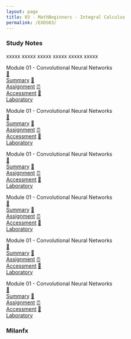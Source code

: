 ```yaml
---
layout: page
title: 03 - MathBeginners - Integral Calculus
permalink: /EXDS03/
---
```


<h3>Study Notes</h3>

xxxxx xxxxx xxxxx xxxxx xxxxx xxxxx

<div>
  <span class="btn spec1"><span class="btn spec2">Module 01 - Convolutional Neural Networks</span>
  <br>
  <a href="/01-MSDS-Express/EXDS01/M1/" class="btn icon1">📝<br>Summary</a>
  <a href="/01-MSDS-Express/EXDS01/M1/" class="btn icon2">📖<br>Assignment</a>
  <a href="/01-MSDS-Express/EXDS01/M1/" class="btn icon3">⏰<br>Accessment</a>
  <a href="/01-MSDS-Express/EXDS01/M1/" class="btn icon4">📂<br>Laboratory</a>
  </span>

  <span class="btn spec1"><span class="btn spec2">Module 01 - Convolutional Neural Networks</span>
  <br>
  <a href="/01-MSDS-Express/EXDS01/M1/" class="btn icon1">📝<br>Summary</a>
  <a href="/01-MSDS-Express/EXDS01/M1/" class="btn icon2">📖<br>Assignment</a>
  <a href="/01-MSDS-Express/EXDS01/M1/" class="btn icon3">⏰<br>Accessment</a>
  <a href="/01-MSDS-Express/EXDS01/M1/" class="btn icon4">📂<br>Laboratory</a>
  </span>
</div>

<div>
  <span class="btn spec1"><span class="btn spec2">Module 01 - Convolutional Neural Networks</span>
  <br>
  <a href="/01-MSDS-Express/EXDS01/M1/" class="btn icon1">📝<br>Summary</a>
  <a href="/01-MSDS-Express/EXDS01/M1/" class="btn icon2">📖<br>Assignment</a>
  <a href="/01-MSDS-Express/EXDS01/M1/" class="btn icon3">⏰<br>Accessment</a>
  <a href="/01-MSDS-Express/EXDS01/M1/" class="btn icon4">📂<br>Laboratory</a>
  </span>

  <span class="btn spec1"><span class="btn spec2">Module 01 - Convolutional Neural Networks</span>
  <br>
  <a href="/01-MSDS-Express/EXDS01/M1/" class="btn icon1">📝<br>Summary</a>
  <a href="/01-MSDS-Express/EXDS01/M1/" class="btn icon2">📖<br>Assignment</a>
  <a href="/01-MSDS-Express/EXDS01/M1/" class="btn icon3">⏰<br>Accessment</a>
  <a href="/01-MSDS-Express/EXDS01/M1/" class="btn icon4">📂<br>Laboratory</a>
  </span>
</div>

<div>
  <span class="btn spec1"><span class="btn spec2">Module 01 - Convolutional Neural Networks</span>
  <br>
  <a href="/01-MSDS-Express/EXDS01/M1/" class="btn icon1">📝<br>Summary</a>
  <a href="/01-MSDS-Express/EXDS01/M1/" class="btn icon2">📖<br>Assignment</a>
  <a href="/01-MSDS-Express/EXDS01/M1/" class="btn icon3">⏰<br>Accessment</a>
  <a href="/01-MSDS-Express/EXDS01/M1/" class="btn icon4">📂<br>Laboratory</a>
  </span>

  <span class="btn spec1"><span class="btn spec2">Module 01 - Convolutional Neural Networks</span>
  <br>
  <a href="/01-MSDS-Express/EXDS01/M1/" class="btn icon1">📝<br>Summary</a>
  <a href="/01-MSDS-Express/EXDS01/M1/" class="btn icon2">📖<br>Assignment</a>
  <a href="/01-MSDS-Express/EXDS01/M1/" class="btn icon3">⏰<br>Accessment</a>
  <a href="/01-MSDS-Express/EXDS01/M1/" class="btn icon4">📂<br>Laboratory</a>
  </span>
</div>

<h3>Milanfx</h3>
